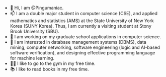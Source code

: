 - 👋 Hi, I am @Pingumaniac. 
- 📫 I am a double major student in computer science (CSE), and applied mathematics and statistics (AMS) at the State University of New York Korea (SUNY Korea). Thus, I am currently a visiting student at Stony Brook University (SBU). 
- 🙏 I am working on my graduate school applications in computer science.
- 👀 I am interested in database management systems (DBMS), data mining, computer networking, software engineering (logic and AI-based software verification), and designing effective programming language for machine learning.
- 🏋️‍♂️ I like to go to the gym in my free time.
- 📚 I like to read books in my free time.

<!---
Pingumaniac/Pingumaniac is a ✨ special ✨ repository because its `README.md` (this file) appears on your GitHub profile.
You can click the Preview link to take a look at your changes.
--->
